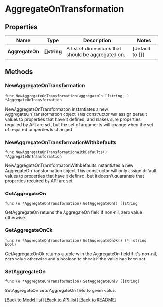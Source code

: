 # AggregateOnTransformation

## Properties

Name | Type | Description | Notes
------------ | ------------- | ------------- | -------------
**AggregateOn** | **[]string** | A list of dimensions that should be aggregated on. | [default to []]

## Methods

### NewAggregateOnTransformation

`func NewAggregateOnTransformation(aggregateOn []string, ) *AggregateOnTransformation`

NewAggregateOnTransformation instantiates a new AggregateOnTransformation object
This constructor will assign default values to properties that have it defined,
and makes sure properties required by API are set, but the set of arguments
will change when the set of required properties is changed

### NewAggregateOnTransformationWithDefaults

`func NewAggregateOnTransformationWithDefaults() *AggregateOnTransformation`

NewAggregateOnTransformationWithDefaults instantiates a new AggregateOnTransformation object
This constructor will only assign default values to properties that have it defined,
but it doesn't guarantee that properties required by API are set

### GetAggregateOn

`func (o *AggregateOnTransformation) GetAggregateOn() []string`

GetAggregateOn returns the AggregateOn field if non-nil, zero value otherwise.

### GetAggregateOnOk

`func (o *AggregateOnTransformation) GetAggregateOnOk() (*[]string, bool)`

GetAggregateOnOk returns a tuple with the AggregateOn field if it's non-nil, zero value otherwise
and a boolean to check if the value has been set.

### SetAggregateOn

`func (o *AggregateOnTransformation) SetAggregateOn(v []string)`

SetAggregateOn sets AggregateOn field to given value.



[[Back to Model list]](../README.md#documentation-for-models) [[Back to API list]](../README.md#documentation-for-api-endpoints) [[Back to README]](../README.md)


